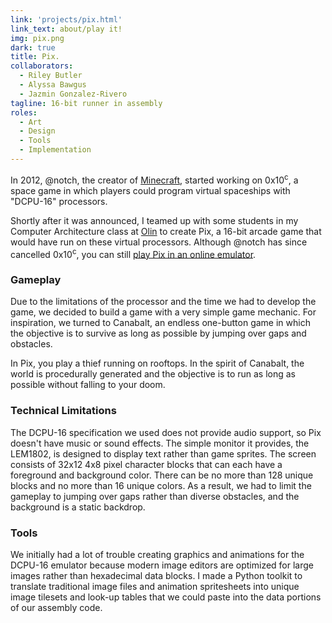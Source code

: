 ```yaml
---
link: 'projects/pix.html'
link_text: about/play it!
img: pix.png
dark: true
title: Pix.
collaborators:
  - Riley Butler
  - Alyssa Bawgus
  - Jazmin Gonzalez-Rivero
tagline: 16-bit runner in assembly
roles:
  - Art
  - Design
  - Tools
  - Implementation
---
```


In 2012, @notch, the creator of [Minecraft](https://minecraft.net/), started working on 0x10<sup>c</sup>, a space game in which players could program virtual spaceships with "DCPU-16" processors.

Shortly after it was announced, I teamed up with some students in my Computer Architecture class at [Olin](http://olin.edu/) to create Pix, a 16-bit arcade game that would have run on these virtual processors. Although @notch has since cancelled 0x10<sup>c</sup>, you can still [play Pix in an online emulator](http://www.dcpu-ide.com/?program=sn6vvsxr).

### Gameplay
Due to the limitations of the processor and the time we had to develop the game, we decided to build a game with a very simple game mechanic. For inspiration, we turned to Canabalt, an endless one-button game in which the objective is to survive as long as possible by jumping over gaps and obstacles.

In Pix, you play a thief running on rooftops. In the spirit of Canabalt, the world is procedurally generated and the objective is to run as long as possible without falling to your doom.

### Technical Limitations
The DCPU-16 specification we used does not provide audio support, so Pix doesn't have music or sound effects.
The simple monitor it provides, the LEM1802, is designed to display text rather than game sprites. The screen consists of 32x12 4x8 pixel character blocks that can each have a foreground and background color. There can be no more than 128 unique blocks and no more than 16 unique colors. As a result, we had to limit the gameplay to jumping over gaps rather than diverse obstacles, and the background is a static backdrop.

### Tools
We initially had a lot of trouble creating graphics and animations for the DCPU-16 emulator because modern image editors are optimized for large images rather than hexadecimal data blocks.
I made a Python toolkit to translate traditional image files and animation spritesheets into unique image tilesets and look-up tables that we could paste into the data portions of our assembly code.